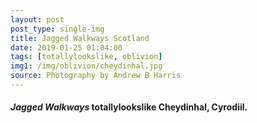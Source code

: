 ```yaml
---
layout: post
post_type: single-img
title: Jagged Walkways Scotland
date: 2019-01-25 01:04:00
tags: [totallylookslike, oblivion]
img1: /img/oblivion/cheydinhal.jpg
source: Photography by Andrew B Harris
---
```

#### *Jagged Walkways* totallylookslike Cheydinhal, Cyrodiil.
